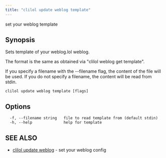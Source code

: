 ```yaml
---
title: "clilol update weblog template"
---
```


set your weblog template

## Synopsis

Sets template of your weblog.lol weblog.

The format is the same as obtained via "clilol weblog get template".

If you specify a filename with the --filename flag, the content of the file
will be used. If you do not specify a filename, the content will be read
from stdin.

```
clilol update weblog template [flags]
```

## Options

```
  -f, --filename string   file to read template from (default stdin)
  -h, --help              help for template
```

## SEE ALSO

* [clilol update weblog](clilol_update_weblog.md)	 - set your weblog config
